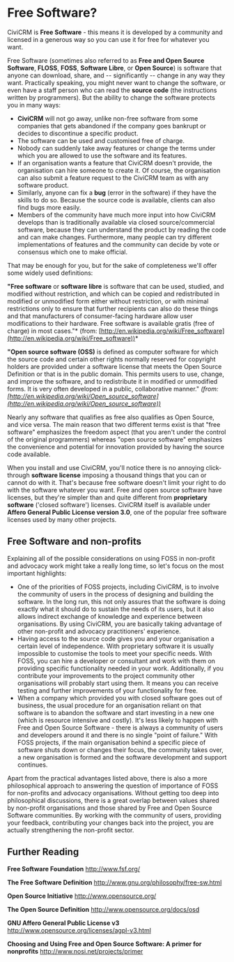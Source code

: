 # Free Software?

CiviCRM is **Free Software** - this means it is developed by a community
and licensed in a generous way so you can use it for free for whatever
you want.

Free Software (sometimes also referred to as **Free and Open Source
Software**, **FLOSS**, **FOSS**, **Software Libre**, or **Open
Source**) is software that anyone can download, share, and --
significantly -- change in any way they want. Practically speaking, you
might never want to change the software, or even have a staff person who
can read the **source code** (the instructions written by programmers).
But the ability to change the software protects you in many ways:

-   **CiviCRM** will not go away, unlike non-free software from some
    companies that gets abandoned if the company goes bankrupt or
    decides to discontinue a specific product.
-   The software can be used and customised free of charge.
-   Nobody can suddenly take away features or change the terms under
    which you are allowed to use the software and its features. 
-   If an organisation wants a feature that CiviCRM doesn't provide, the
    organisation can hire someone to create it. Of course, the
    organisation can also submit a feature request to the CiviCRM team
    as with any software product.
-   Similarly, anyone can fix a **bug** (error in the software) if they have
    the skills to do so. Because the source code is available,
    clients can also find bugs more easily.
-   Members of the community have much more input into how CiviCRM
    develops than is traditionally available via closed
    source/commercial software, because they can understand the product
    by reading the code and can make changes. Furthermore, many people
    can try different implementations of features and the community can
    decide by vote or consensus which one to make official. 

That may be enough for you, but for the sake of completeness we'll offer
some widely used definitions:

**"Free software** or **software libre** is software that can be used,
studied, and modified without restriction, and which can be copied and
redistributed in modified or unmodified form either without restriction,
or with minimal restrictions only to ensure that further recipients can
also do these things and that manufacturers of consumer-facing hardware
allow user modifications to their hardware. Free software is available
gratis (free of charge) in most cases."*
(from:
[http://en.wikipedia.org/wiki/Free_software](http://en.wikipedia.org/wiki/Free_software))*

**"Open source software (OSS)** is defined as computer software for
which the source code and certain other rights normally reserved for
copyright holders are provided under a software license that meets the
Open Source Definition or that is in the public domain. This permits
users to use, change, and improve the software, and to redistribute it
in modified or unmodified forms. It is very often developed in a public,
collaborative manner." 
*(from:
[http://en.wikipedia.org/wiki/Open_source_software](http://en.wikipedia.org/wiki/Open_source_software))*

Nearly any software that qualifies as free also qualifies as Open
Source, and vice versa. The main reason that two different terms exist
is that "free software" emphasizes the freedom aspect (that you aren't
under the control of the original programmers) whereas "open source
software" emphasizes the convenience and potential for innovation
provided by having the source code available.

When you install and use CiviCRM, you'll notice there is no annoying
click-through **software license** imposing a thousand things that you
can or cannot do with it. That's because free software doesn't limit
your right to do with the software whatever you want. Free and open
source software have licenses, but they're simpler than and quite
different from **proprietary** **software** ('closed software')
licenses. CiviCRM itself is available under **Affero General Public
License version 3.0**, one of the popular free software licenses used by
many other projects.

## Free Software and non-profits

Explaining all of the possible considerations on using FOSS in
non-profit and advocacy work might take a really long time, so let's
focus on the most important highlights:

-   One of the priorities of FOSS projects, including CiviCRM, is to
    involve the community of users in the process of designing and
    building the software. In the long run, this not only assures that
    the software is doing exactly what it should do to sustain the needs
    of its users, but it also allows indirect exchange of knowledge and
    experience between organisations. By using CiviCRM, you are
    basically taking advantage of other non-profit and advocacy
    practitioners' experience. 
-   Having access to the source code gives you and your organisation a
    certain level of independence. With proprietary software it is
    usually impossible to customise the tools to meet your specific
    needs. With FOSS, you can hire a developer or consultant and work
    with them on providing specific functionality needed in your work.
    Additionally, if you contribute your improvements to the project
    community other organisations will probably start using them. It
    means you can receive testing and further improvements of your
    functionality for free.
-   When a company which provided you with closed software goes out of
    business, the usual procedure for an organisation reliant on that
    software is to abandon the software and start investing in a new one
    (which is resource intensive and costly). It's less likely to happen
    with Free and Open Source Software - there is always a community of
    users and developers around it and there is no single "point of
    failure." With FOSS projects, if the main organisation behind a
    specific piece of software shuts down or changes their focus, the
    community takes over, a new organisation is formed and the software
    development and support continues.

Apart from the practical advantages listed above, there is also a more
philosophical approach to answering the question of importance of FOSS
for non-profits and advocacy organisations. Without getting too deep
into philosophical discussions, there is a great overlap between values
shared by non-profit organisations and those shared by Free and Open
Source Software communities. By working with the community of users,
providing your feedback, contributing your changes back into the
project, you are actually strengthening the non-profit sector.

## Further Reading

**Free Software Foundation** 
http://www.fsf.org/

**The Free Software Definition** 
http://www.gnu.org/philosophy/free-sw.html

**Open Source Initiative** 
http://www.opensource.org/

**The Open Source Definition** 
http://www.opensource.org/docs/osd

**GNU Affero General Public License v3** 
http://www.opensource.org/licenses/agpl-v3.html

**Choosing and Using Free and Open Source Software: A primer for
nonprofits** 
http://www.nosi.net/projects/primer
